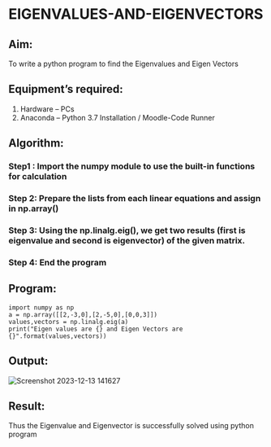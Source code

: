 # EIGENVALUES-AND-EIGENVECTORS
## Aim:
To write a python program to find the Eigenvalues and Eigen Vectors
## Equipment’s required:
1. 	Hardware – PCs
2. 	Anaconda – Python 3.7 Installation / Moodle-Code Runner
## Algorithm:
### Step1 : Import the numpy module to use the built-in functions for calculation
### Step 2: Prepare the lists from each linear equations and assign in np.array()
### Step 3: Using the np.linalg.eig(),  we get two results (first is eigenvalue and second is eigenvector) of the given matrix.
### Step 4: End the program


## Program:
```
import numpy as np
a = np.array([[2,-3,0],[2,-5,0],[0,0,3]])
values,vectors = np.linalg.eig(a)
print("Eigen values are {} and Eigen Vectors are {}".format(values,vectors))

```

## Output:
![Screenshot 2023-12-13 141627](https://github.com/dharshanpt/EIGENVALUES-AND-EIGENVECTORS/assets/138849376/2655e0a5-b5fe-4a00-94b5-1f10fa06a029)

## Result:
Thus the Eigenvalue and Eigenvector is successfully solved using python program
